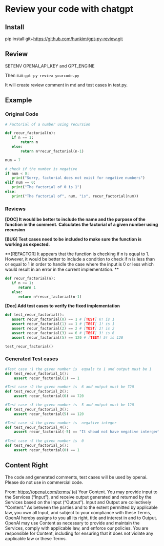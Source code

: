# Review your code with chatgpt

## Install
pip install git+https://github.com/hunkim/gpt-py-review.git

## Review
SETENV OPENAI_API_KEY and GPT_ENGINE

Then run `gpt-py-review yourcode.py`

It will create review comment in md and test cases in test.py.

## Example
### Original Code
```python
# Factorial of a number using recursion

def recur_factorial(n):
   if n == 1:
       return n
   else:
       return n*recur_factorial(n-1)

num = 7

# check if the number is negative
if num < 0:
   print("Sorry, factorial does not exist for negative numbers")
elif num == 0:
   print("The factorial of 0 is 1")
else:
   print("The factorial of", num, "is", recur_factorial(num))

```

### Reviews
**[DOC] It would be better to include the name and the purpose of the function in the comment.**
**Calculates the factorial of a given number using recursion**

**[BUG] Test cases need to be included to make sure the function is working as expected.**

**[REFACTOR] It appears that the function is checking if n is equal to 1. However, it would be better to include a condition to check if n is less than or equal to 1 in order to handle the case where the input is 0 or less which would result in an error in the current implementation. **
```python
def recur_factorial(n):
   if n <= 1:
      return 1
   else:
      return n*recur_factorial(n-1) 
```     
**[Doc] Add test cases to verify the fixed implementation**
```python
def test_recur_factorial():
   assert recur_factorial(0) == 1 # [TEST] 0! is 1 
   assert recur_factorial(1) == 1 # [TEST] 1! is 1
   assert recur_factorial(2) == 2 # [TEST] 2! is 2
   assert recur_factorial(3) == 6 # [TEST] 3! is 6
   assert recur_factorial(5) == 120 # [TEST] 5! is 120

test_recur_factorial()
```

### Generated Test cases
```python
#Test case :1 the given number is  equals to 1 and output must be 1
def test_recur_factorial_1():
    assert recur_factorial(1) == 1

#Test case :2 the given number is  6 and output must be 720
def test_recur_factorial_2():
    assert recur_factorial(6) == 720

#Test case :3 the given number is  5 and output must be 120
def test_recur_factorial_3():
    assert recur_factorial(5) == 120

#Test case :4 the given number is  negative integer
def test_recur_factorial_4():
    assert recur_factorial(-5) == "It shoud not have negative interger"
    
#Test case :5 the given number is  0 
def test_recur_factorial_5():
    assert recur_factorial(0) == 1
```
## Content Right
The code and generated comments, test cases will be used by openai. Please do not use in commercial code. 

From:  https://openai.com/terms/
(a) Your Content. You may provide input to the Services (“Input”), and receive output generated and returned by the Services based on the Input (“Output”). Input and Output are collectively “Content.” As between the parties and to the extent permitted by applicable law, you own all Input, and subject to your compliance with these Terms, OpenAI hereby assigns to you all its right, title and interest in and to Output. OpenAI may use Content as necessary to provide and maintain the Services, comply with applicable law, and enforce our policies. You are responsible for Content, including for ensuring that it does not violate any applicable law or these Terms.
